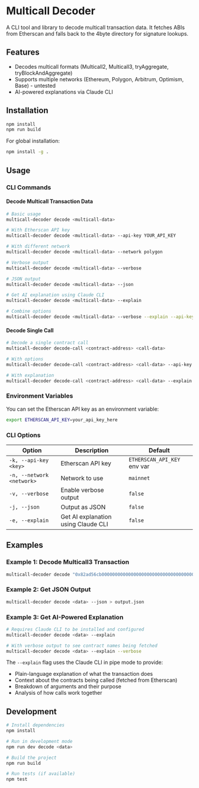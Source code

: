 # Multicall Decoder

A CLI tool and library to decode multicall transaction data. It fetches ABIs from Etherscan and falls back to the 4byte directory for signature lookups.

## Features

- Decodes multicall formats (Multicall2, Multicall3, tryAggregate, tryBlockAndAggregate)
- Supports multiple networks (Ethereum, Polygon, Arbitrum, Optimism, Base) - untested
- AI-powered explanations via Claude CLI

## Installation

```bash
npm install
npm run build
```

For global installation:

```bash
npm install -g .
```

## Usage

### CLI Commands

#### Decode Multicall Transaction Data

```bash
# Basic usage
multicall-decoder decode <multicall-data>

# With Etherscan API key
multicall-decoder decode <multicall-data> --api-key YOUR_API_KEY

# With different network
multicall-decoder decode <multicall-data> --network polygon

# Verbose output
multicall-decoder decode <multicall-data> --verbose

# JSON output
multicall-decoder decode <multicall-data> --json

# Get AI explanation using Claude CLI
multicall-decoder decode <multicall-data> --explain

# Combine options
multicall-decoder decode <multicall-data> --verbose --explain --api-key YOUR_API_KEY
```

#### Decode Single Call

```bash
# Decode a single contract call
multicall-decoder decode-call <contract-address> <call-data>

# With options
multicall-decoder decode-call <contract-address> <call-data> --api-key YOUR_API_KEY --network mainnet

# With explanation
multicall-decoder decode-call <contract-address> <call-data> --explain
```

### Environment Variables

You can set the Etherscan API key as an environment variable:

```bash
export ETHERSCAN_API_KEY=your_api_key_here
```

### CLI Options

| Option | Description | Default |
|--------|-------------|---------|
| `-k, --api-key <key>` | Etherscan API key | `ETHERSCAN_API_KEY` env var |
| `-n, --network <network>` | Network to use | `mainnet` |
| `-v, --verbose` | Enable verbose output | `false` |
| `-j, --json` | Output as JSON | `false` |
| `-e, --explain` | Get AI explanation using Claude CLI | `false` |

## Examples

### Example 1: Decode Multicall3 Transaction

```bash
multicall-decoder decode "0x82ad56cb00000000000000000000000000000000000000000000000000000000000000200000000000000000000000000000000000000000000000000000000000000002..."
```

### Example 2: Get JSON Output

```bash
multicall-decoder decode <data> --json > output.json
```

### Example 3: Get AI-Powered Explanation

```bash
# Requires Claude CLI to be installed and configured
multicall-decoder decode <data> --explain

# With verbose output to see contract names being fetched
multicall-decoder decode <data> --explain --verbose
```

The `--explain` flag uses the Claude CLI in pipe mode to provide:
- Plain-language explanation of what the transaction does
- Context about the contracts being called (fetched from Etherscan)
- Breakdown of arguments and their purpose
- Analysis of how calls work together

## Development

```bash
# Install dependencies
npm install

# Run in development mode
npm run dev decode <data>

# Build the project
npm run build

# Run tests (if available)
npm test
```

